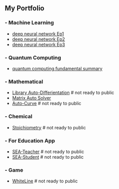 ## My Portfolio
### - Machine Learning 
  - [deep neural network Ep1](https://sunmodza.medium.com/%E0%B9%82%E0%B8%84%E0%B8%A3%E0%B8%87%E0%B8%82%E0%B9%88%E0%B8%B2%E0%B8%A2%E0%B8%9B%E0%B8%A3%E0%B8%B0%E0%B8%AA%E0%B8%B2%E0%B8%97%E0%B9%80%E0%B8%97%E0%B8%B5%E0%B8%A2%E0%B8%A1%E0%B8%88%E0%B8%B2%E0%B8%81%E0%B8%95%E0%B9%89%E0%B8%99%E0%B8%99%E0%B9%8D%E0%B9%89%E0%B8%B2-%E0%B8%A0%E0%B8%B2%E0%B8%A9%E0%B8%B2%E0%B9%84%E0%B8%97%E0%B8%A2-ep1-meaning-1522b135f75e)
  - [deep neural network Ep2](https://sunmodza.medium.com/%E0%B9%82%E0%B8%84%E0%B8%A3%E0%B8%87%E0%B8%82%E0%B9%88%E0%B8%B2%E0%B8%A2%E0%B8%9B%E0%B8%A3%E0%B8%B0%E0%B8%AA%E0%B8%B2%E0%B8%97%E0%B9%80%E0%B8%97%E0%B8%B5%E0%B8%A2%E0%B8%A1%E0%B8%88%E0%B8%B2%E0%B8%81%E0%B8%95%E0%B9%89%E0%B8%99%E0%B8%99%E0%B9%8D%E0%B9%89%E0%B8%B2-%E0%B8%A0%E0%B8%B2%E0%B8%A9%E0%B8%B2%E0%B9%84%E0%B8%97%E0%B8%A2-ep2-gradient-descent-64783b3ab46)
  - [deep neural network Ep3](https://sunmodza.medium.com/%E0%B9%82%E0%B8%84%E0%B8%A3%E0%B8%87%E0%B8%82%E0%B9%88%E0%B8%B2%E0%B8%A2%E0%B8%9B%E0%B8%A3%E0%B8%B0%E0%B8%AA%E0%B8%B2%E0%B8%97%E0%B9%80%E0%B8%97%E0%B8%B5%E0%B8%A2%E0%B8%A1%E0%B8%88%E0%B8%B2%E0%B8%81%E0%B8%95%E0%B9%89%E0%B8%99%E0%B8%99%E0%B9%8D%E0%B9%89%E0%B8%B2-%E0%B8%A0%E0%B8%B2%E0%B8%A9%E0%B8%B2%E0%B9%84%E0%B8%97%E0%B8%A2-ep3-single-neural-network-e70f8f4126e7)
### - Quantum Computing
  - [quantum computing fundamental summary](https://www.facebook.com/photo/?fbid=1210224859373293&set=pcb.1210225399373239)
### - Mathematical
  - [Library Auto-Differientation](https://github.com/sunmodza/AutoGrad) # not ready to public
  - [Matrix Auto Solver](https://github.com/sunmodza/MatrixAutoSolver) 
  - [Auto-Curve](https://github.com/sunmodza/AutoCurve) # not ready to public
### - Chemical
  - [Stoichiometry](https://github.com/sunmodza/Chemical_tool) # not ready to public
### - For Education App
  - [SEA-Teacher](https://github.com/sunmodza/SEA-Teacher) # not ready to public
  - [SEA-Student](https://github.com/sunmodza/SEA-Student) # not ready to public
### - Game
  - [WhiteLine](https://github.com/sunmodza/WhiteLine) # not ready to public
